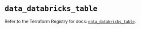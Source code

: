 # `data_databricks_table`

Refer to the Terraform Registry for docs: [`data_databricks_table`](https://registry.terraform.io/providers/databricks/databricks/1.91.0/docs/data-sources/table).
